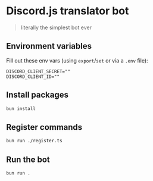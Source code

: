 # Discord.js translator bot

> literally the simplest bot ever

## Environment variables

Fill out these env vars (using `export`/`set` or via a `.env` file):
```
DISCORD_CLIENT_SECRET=""
DISCORD_CLIENT_ID=""
```

## Install packages
```bash
bun install
```

## Register commands
```bash
bun run ./register.ts
```

## Run the bot
```bash
bun run .
```
